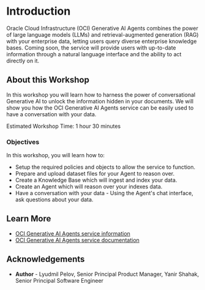 # Introduction

Oracle Cloud Infrastructure (OCI) Generative AI Agents combines the power of large language models (LLMs) and retrieval-augmented generation (RAG) with your enterprise data, letting users query diverse enterprise knowledge bases. Coming soon, the service will provide users with up-to-date information through a natural language interface and the ability to act directly on it.

## About this Workshop

In this workshop you will learn how to harness the power of conversational Generative AI to unlock the information hidden in your documents.
We will show you how the OCI Generative AI Agents service can be easily used to have a conversation with your data.

Estimated Workshop Time: 1 hour 30 minutes

### Objectives

In this workshop, you will learn how to:

* Setup the required policies and objects to allow the service to function.
* Prepare and upload dataset files for your Agent to reason over.
* Create a Knowledge Base which will ingest and index your data.
* Create an Agent which will reason over your indexes data.
* Have a conversation with your data - Using the Agent's chat interface, ask questions about your data.

## Learn More

* [OCI Generative AI Agents service information](https://www.oracle.com/artificial-intelligence/generative-ai/agents/)
* [OCI Generative AI Agents service documentation](https://docs.oracle.com/en-us/iaas/Content/generative-ai-agents/home.htm)

## Acknowledgements

* **Author** - Lyudmil Pelov, Senior Principal Product Manager, Yanir Shahak, Senior Principal Software Engineer
